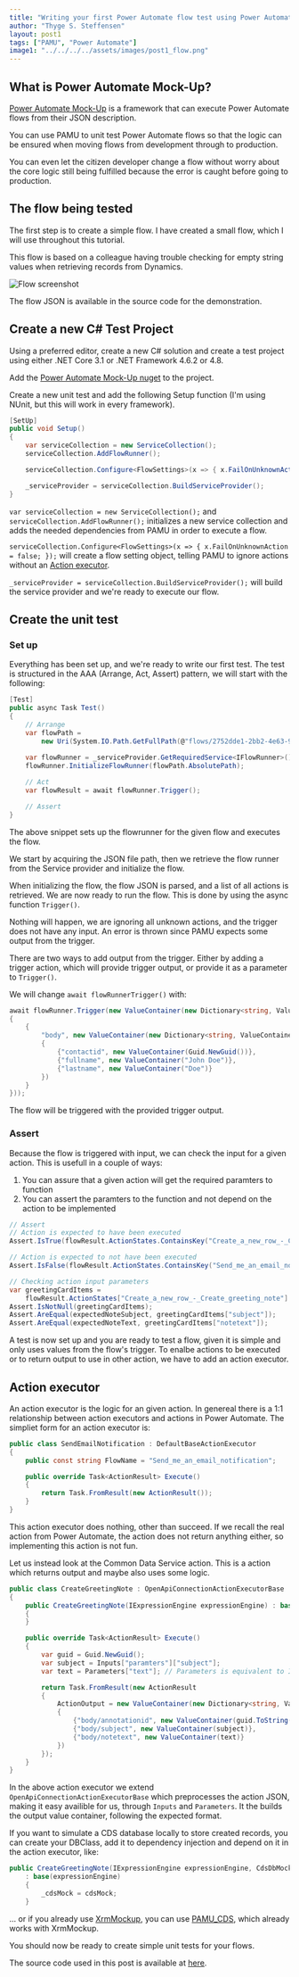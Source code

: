 ```yaml
---
title: "Writing your first Power Automate flow test using Power Automate Mock-Up"
author: "Thyge S. Steffensen"
layout: post1
tags: ["PAMU", "Power Automate"]
image1: "../../../../assets/images/post1_flow.png"
---
```


## What is Power Automate Mock-Up?

[Power Automate Mock-Up](https://github.com/thygesteffensen/PowerAutomateMockUp) is a framework that can execute Power Automate flows from their JSON description.

You can use PAMU to unit test Power Automate flows so that the logic can be ensured when moving flows from development through to production.

You can even let the citizen developer change a flow without worry about the core logic still being fulfilled because the error is caught before going to production.

## The flow being tested
The first step is to create a simple flow. I have created a small flow, which I will use throughout this tutorial.

This flow is based on a colleague having trouble checking for empty string values when retrieving records from Dynamics.

![Flow screenshot]({{page.image1}})

The flow JSON is available in the source code for the demonstration.

## Create a new C\# Test Project

Using a preferred editor, create a new C# solution and create a test project using either .NET Core 3.1 or .NET Framework 4.6.2 or 4.8.

Add the [Power Automate Mock-Up nuget](https://www.nuget.org/packages/PowerAutomateMockUp/) to the project.

Create a new unit test and add the following Setup function (I'm using NUnit, but this will work in every framework).

```cs 
[SetUp]
public void Setup()
{
    var serviceCollection = new ServiceCollection();
    serviceCollection.AddFlowRunner();

    serviceCollection.Configure<FlowSettings>(x => { x.FailOnUnknownAction = false; });

    _serviceProvider = serviceCollection.BuildServiceProvider();
}
```

`var serviceCollection = new ServiceCollection();` and `serviceCollection.AddFlowRunner();` initializes a new service collection and adds the needed dependencies from PAMU in order to execute a flow.

`serviceCollection.Configure<FlowSettings>(x => { x.FailOnUnknownAction = false; });` will create a flow setting object, telling PAMU to ignore actions without an [Action executor](#action-executor).

`_serviceProvider = serviceCollection.BuildServiceProvider();` will build the service provider and we're ready to execute our flow.


## Create the unit test

### Set up
Everything has been set up, and we're ready to write our first test. The test is structured in the AAA (Arrange, Act, Assert) pattern, we will start with the following:

```cs 
[Test]
public async Task Test()
{
    // Arrange
    var flowPath =
        new Uri(System.IO.Path.GetFullPath(@"flows/2752dde1-2bb2-4e63-9273-a4f82de375f2.json")); // The path to the downloaded flow JSON file
    
    var flowRunner = _serviceProvider.GetRequiredService<IFlowRunner>();
    flowRunner.InitializeFlowRunner(flowPath.AbsolutePath);

    // Act
    var flowResult = await flowRunner.Trigger();

    // Assert
}
```
The above snippet sets up the flowrunner for the given flow and executes the flow.

We start by acquiring the JSON file path, then we retrieve the flow runner from the Service provider and initialize the flow. 

When initializing the flow, the flow JSON is parsed, and a list of all actions is retrieved. We are now ready to run the flow. This is done by using the async function `Trigger()`.

Nothing will happen, we are ignoring all unknown actions, and the trigger does not have any input. An error is thrown since PAMU expects some output from the trigger.

There are two ways to add output from the trigger. Either by adding a trigger action, which will provide trigger output, or provide it as a parameter to `Trigger()`.

We will change `await flowRunnerTrigger()` with:

```cs 
await flowRunner.Trigger(new ValueContainer(new Dictionary<string, ValueContainer>
{
    {
        "body", new ValueContainer(new Dictionary<string, ValueContainer>
        {
            {"contactid", new ValueContainer(Guid.NewGuid())},
            {"fullname", new ValueContainer("John Doe")},
            {"lastname", new ValueContainer("Doe")}
        })
    }
}));
```

The flow will be triggered with the provided trigger output. 

### Assert
Because the flow is triggered with input, we can check the input for a given action. This is usefull in a couple of ways:
1. You can assure that a given action will get the required paramters to function
2. You can assert the paramters to the function and not depend on the action to be implemented

```cs
// Assert
// Action is expected to have been executed
Assert.IsTrue(flowResult.ActionStates.ContainsKey("Create_a_new_row_-_Create_greeting_note"));

// Action is expected to not have been executed
Assert.IsFalse(flowResult.ActionStates.ContainsKey("Send_me_an_email_notification"));

// Checking action input parameters
var greetingCardItems =
    flowResult.ActionStates["Create_a_new_row_-_Create_greeting_note"].ActionInput?["parameters"]?["item"];
Assert.IsNotNull(greetingCardItems);
Assert.AreEqual(expectedNoteSubject, greetingCardItems["subject"]);
Assert.AreEqual(expectedNoteText, greetingCardItems["notetext"]);
```

A test is now set up and you are ready to test a flow, given it is simple and only uses values from the flow's trigger. To enalbe actions to be executed or to return output to use in other action, we have to add an action executor.

## Action executor
An action executor is the logic for an given action. In genereal there is a 1:1 relationship between action executors and actions in Power Automate. The simpliet form for an action executor is:

```cs
public class SendEmailNotification : DefaultBaseActionExecutor
{
    public const string FlowName = "Send_me_an_email_notification";

    public override Task<ActionResult> Execute()
    {
        return Task.FromResult(new ActionResult());
    }
}
```

This action executor does nothing, other than succeed. If we recall the real action from Power Automate, the action does not return anything either, so implementing this action is not fun.

Let us instead look at the Common Data Service action. This is a action which returns output and maybe also uses some logic.

```cs
public class CreateGreetingNote : OpenApiConnectionActionExecutorBase
{
    public CreateGreetingNote(IExpressionEngine expressionEngine) : base(expressionEngine)
    {
    }

    public override Task<ActionResult> Execute()
    {
        var guid = Guid.NewGuid();
        var subject = Inputs["paramters"]["subject"];
        var text = Parameters["text"]; // Parameters is equivalent to Inputs["parameters"] 

        return Task.FromResult(new ActionResult
        {
            ActionOutput = new ValueContainer(new Dictionary<string, ValueContainer>
            {
                {"body/annotationid", new ValueContainer(guid.ToString())},
                {"body/subject", new ValueContainer(subject)},
                {"body/notetext", new ValueContainer(text)}
            })
        });
    }
}
```

In the above action executor we extend `OpenApiConnectionActionExecutorBase` which preprocesses the action JSON, making it easy availible for us, through `Inputs` and `Parameters`. It the builds the output value container, following the expected format.

If you want to simulate a CDS database locally to store created records, you can create your DBClass, add it to dependency injection and depend on it in the action executor, like:

```cs
public CreateGreetingNote(IExpressionEngine expressionEngine, CdsDbMock cdsMock) 
    : base(expressionEngine)
    {
        _cdsMock = cdsMock;
    }
```

... or if you already use [XrmMockup](https://github.com/delegateas/XrmMockup), you can use [PAMU_CDS](https://github.com/thygesteffensen/PAMU_CDS), which already works with XrmMockup.

You should now be ready to create simple unit tests for your flows.

The source code used in this post is available at [here](https://github.com/thygesteffensen/PAMUDemonstration).